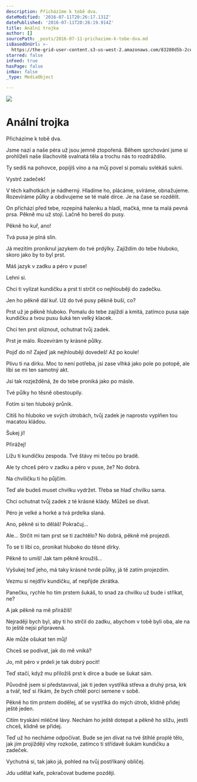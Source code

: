 ```yaml
---
description: Přicházíme k tobě dva.
dateModified: '2016-07-11T20:26:17.131Z'
datePublished: '2016-07-11T20:26:19.914Z'
title: Anální trojka
author: []
sourcePath: _posts/2016-07-11-prichazime-k-tobe-dva.md
isBasedOnUrl: >-
  https://the-grid-user-content.s3-us-west-2.amazonaws.com/83280d5b-2ce7-4061-acac-7f3d66f79e0c.png
starred: false
inFeed: true
hasPage: false
inNav: false
_type: MediaObject

---
```

![](https://the-grid-user-content.s3-us-west-2.amazonaws.com/09bb5ddd-1fa6-4115-bf6f-55a5dc0cc903.png)

# Anální trojka

Přicházíme k tobě dva.

Jsme nazí a naše péra už jsou jemně ztopořená. Během sprchování jsme si prohlíželi naše šlachovitě svalnatá těla a trochu nás to rozdráždilo.

Ty sedíš na pohovce, popíjíš víno a na můj povel si pomalu svlékáš sukni.

Vystrč zadeček!

V těch kalhotkách je nádherný. Hladíme ho, plácáme, svíráme, obnažujeme. Rozevíráme půlky a obdivujeme se té malé dírce. Je na čase se rozdělit.

On přichází před tebe, rozepíná halenku a hladí, mačká, mne ta malá pevná prsa. Pěkně mu už stojí. Lačně ho bereš do pusy.

Pěkně ho kuř, ano!

Tvá pusa je plná slin.

Já mezitím proniknul jazykem do tvé prdýlky. Zajíždím do tebe hluboko, skoro jako by to byl prst.

Máš jazyk v zadku a péro v puse!

Lehni si.

Chci ti vylízat kundičku a prst ti strčit co nejhlouběji do zadečku.

Jen ho pěkně dál kuř. Už do tvé pusy pěkně buší, co?

Prst už je pěkně hluboko. Pomalu do tebe zajíždí a kmitá, zatímco pusa saje kundičku a tvou pusu šuká ten velký klacek.

Chci ten prst olíznout, ochutnat tvůj zadek.

Prst je málo. Rozevírám ty krásné půlky.

Pojď do ní! Zajeď jak nejhlouběji dovedeš! Až po koule!

Plivu ti na dírku. Moc to není potřeba, jsi zase vlhká jako pole po potopě, ale líbí se mi ten samotný akt.

Jsi tak rozježděná, že do tebe proniká jako po másle.

Tvé půlky ho těsně obestoupily.

Fotím si ten hluboký průnik.

Cítíš ho hluboko ve svých útrobách, tvůj zadek je naprosto vyplňen tou macatou kládou.

Šukej jí!

Přirážej!

Lížu ti kundičku zespoda. Tvé štávy mi tečou po bradě.

Ale ty chceš péro v zadku a péro v puse, že? No dobrá.

Na chviličku ti ho půjčím.

Teď ale budeš muset chvilku vydržet. Třeba se hlaď chvilku sama.

Chci ochutnat tvůj zadek z té krásné klády. Můžeš se dívat.

Péro je velké a horké a tvá prdelka slaná.

Ano, pěkně si to děláš! Pokračuj...

Ale... Strčit mi tam prst se ti zachtělo? No dobrá, pěkně mě projezdi.

To se ti líbí co, pronikat hluboko do těsné dírky.

Pěkně to umíš! Jak tam pěkně kroužíš...

Vyšukej teď jeho, má taky krásné tvrdé půlky, já tě zatím projezdím.

Vezmu si nejdřív kundičku, ať nepřijde zkrátka.

Panečku, rychle ho tím prstem šukáš, to snad za chvilku už bude i stříkat, ne?

A jak pěkně na mě přirážíš!

Nejraději bych byl, aby ti ho strčil do zadku, abychom v tobě byli oba, ale na to ještě nejsi připravená.

Ale může ošukat ten můj!

Chceš se podívat, jak do mě vniká?

Jo, mít péro v prdeli je tak dobrý pocit!

Teď stačí, když mu přiložíš prst k dírce a bude se šukat sám.

Původně jsem si představoval, jak ti jeden vystříká střeva a druhý prsa, krk a tvář, teď si říkám, že bych chtěl porci semene v sobě.

Pěkně ho tím prstem dodělej, ať se vystříká do mých útrob, klidně přidej ještě jeden.

Cítím tryskání mléčné lávy. Nechám ho ještě dotepat a pěkně ho slížu, jestli chceš, klidně se přidej.

Teď už ho necháme odpočívat. Bude se jen dívat na tvé štíhlé proplé tělo, jak jím projíždějí vlny rozkoše, zatímco ti střídavě šukám kundičku a zadeček.

Vychutná si, tak jako já, pohled na tvůj postříkaný obličej.

Jdu udělat kafe, pokračovat budeme později.